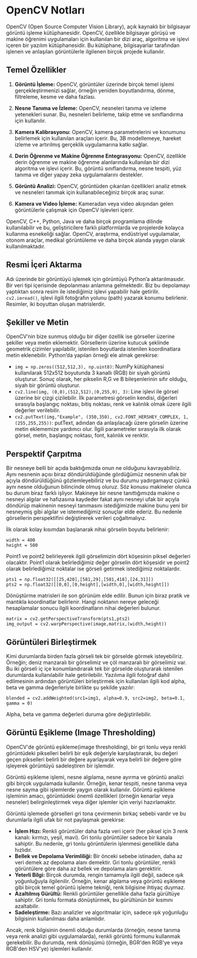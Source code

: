 # OpenCV Notları

OpenCV (Open Source Computer Vision Library), açık kaynaklı bir bilgisayar görüntü işleme kütüphanesidir. OpenCV, özellikle bilgisayar görüşü ve makine öğrenimi uygulamaları için kullanılan bir dizi araç, algoritma ve işlevi içeren bir yazılım kütüphanesidir. Bu kütüphane, bilgisayarlar tarafından işlenen ve anlaşılan görüntülerle ilgilenen birçok projede kullanılır. 

## Temel Özellikler

1. **Görüntü İşleme:** OpenCV, görüntüler üzerinde birçok temel işlemi gerçekleştirmenizi sağlar, örneğin yeniden boyutlandırma, dönme, filtreleme, kesme ve daha fazlası.

2. **Nesne Tanıma ve İzleme:** OpenCV, nesneleri tanıma ve izleme yetenekleri sunar. Bu, nesneleri belirleme, takip etme ve sınıflandırma için kullanılır.

3. **Kamera Kalibrasyonu:** OpenCV, kamera parametrelerini ve konumunu belirlemek için kullanılan araçları içerir. Bu, 3B modellemeye, hareket izleme ve artırılmış gerçeklik uygulamarına katkı sağlar.

4. **Derin Öğrenme ve Makine Öğrenme Entegrasyonu:** OpenCV, özellikle derin öğrenme ve makine öğrenme alanlarında kullanılan bir dizi algoritma ve işlevi içerir. Bu, görüntü sınıflandırma, nesne tespiti, yüz tanıma ve diğer yapay zeka uygulamalarını destekler.

5. **Görüntü Analizi:** OpenCV, görüntüden çıkarılan özellikleri analiz etmek ve nesneleri tanımak için kullanabileceğiniz birçok araç sunar.

6. **Kamera ve Video İşleme:** Kameradan veya video akışından gelen görüntülerle çalışmak için OpenCV işlevleri içerir.

OpenCV, C++, Python, Java ve daha birçok programlama dilinde kullanılabilir ve bu, geliştiricilere farklı platformlarda ve projelerde kolayca kullanma esnekeliği sağlar. OpenCV, araştırma, endüstriyel uygulamalar, otonom araçlar, medikal görüntüleme ve daha birçok alanda yaygın olarak kullanılmaktadır.

## Resmi İçeri Aktarma

Adı üzerinde bir görüntüyü işlemek için görüntüyü Python’a aktarılmasıdır. Bir veri tipi içerisinde depolanması anlamına gelmektedir. Biz bu depolamayı yaptıktan sonra resim ile istediğimiz işlevi yapabilir hale getirilir. `cv2.imread()`, işlevi ilgili fotoğrafın yolunu (path) yazarak konumu belirlenir. Resimler, iki boyuttan oluşan matrislerdir. 

## Şekiller ve Metin

OpenCV’nin bize sunmuş olduğu bir diğer özellik ise görseller üzerine şekiller veya metin eklemektir. Görsellerin üzerine kutucuk şeklinde geometrik çizimler yapılabilir, istenilen boyutlarda istenilen koordinatlara metin eklenebilir. Python’da yapılan örneği ele almak gerekirse:

- `img = np.zeros((512,512,3), np.uint8)`: NumPy kütüphanesi kullanılarak 512x512 boyutunda 3 kanallı (RGB) bir siyah görüntü oluşturur. Sonuç olarak, her pikselin R,G ve B bileşenlerinin sıfır olduğu, siyah bir görüntü oluşturur.
- `cv2.line(img, (0,0),(512,512),(0,255,0), 3)`: Line işlevi ile görsel üzerine bir çizgi çizilebilir. İlk parametresi görselin kendisi, diğerleri sırasıyla başlangıç noktası, bitiş noktası, renk ve kalınlık olmak üzere ilgili değerler verilebilir.
- `cv2.putText(img,"Example", (350,350), cv2.FONT_HERSHEY_COMPLEX, 1, (255,255,255))`: putText, adından da anlaşılacağı üzere görselin üzerine metin eklememize yardımcı olur. İlgili parametreler sırasıyla ilk olarak görsel, metin, başlangıç noktası, font, kalınlık ve renktir.

## Perspektif Çarpıtma

Bir nesneye belli bir açıda baktığımızda onun ne olduğunu kavrayabiliriz. Aynı nesnenin açısı biraz döndürüldüğünde gördüğümüz nesnenin ufak bir açıyla döndürüldüğünü gözlemleyebiliriz ve bu durumu yadırgamayız çünkü aynı nesne olduğunun bilincinde olmuş oluruz. Söz konusu makineler olunca bu durum biraz farklı işliyor. Makineye bir nesne tanıttığımızda makine o nesneyi algılar ve hafızasına kaydeder fakat aynı nesneyi ufak bir açıyla döndürüp makinenin nesneyi tanımasını istediğimizde makine bunu yeni bir nesneymiş gibi algılar ve istemediğimiz sonuçlar elde ederiz. Bu nedenle görsellerin perspektifini değiştirerek verileri çoğaltmalıyız. 

İlk olarak kolay kısımdan başlanarak nihai görselin boyutu belirlenir:

```
width = 400
height = 500
```

Point1 ve point2 belirleyerek ilgili görselimizin dört köşesinin piksel değerleri olacaktır. Point1 olarak belirlediğimiz değer görselin dört köşesidir ve point2 olarak belirlediğimiz noktalar ise görseli getirmek istediğimiz noktalardır.

```
pts1 = np.float32([[25,420],[581,29],[581,418],[24,31]])
pts2 = np.float32([[0,0],[0,height],[width,0],[width,height]])
```

Dönüştürme matrisleri ile son görünüm elde edilir. Bunun için biraz pratik ve mantıkla koordinatlar belirlenir. Hangi noktanın nereye geleceği hesaplamalar sonucu ilgili koordinatların nihai değerleri bulunur.

```
matrix = cv2.getPerspectiveTransform(pts1,pts2)
img_output = cv2.warpPerspective(image,matrix,(width,height))
```

## Görüntüleri Birleştirmek

Kimi durumlarda birden fazla görseli tek bir görselde görmek isteyebiliriz. Örneğin; deniz manzaralı bir görselimiz ve çöl manzaralı bir görselimiz var. Bu iki görseli iç içe konumlandırarak tek bir görselde oluşturarak istenilen durumlarda kullanılabilir hale getirilebilir. Yazılıma ilgili fotoğraf dahil edilmesinin ardından görüntüleri birleştirmek için kullanılan ilgili kod alpha, beta ve gamma değerleriyle birlikte şu şekilde yazılır:

```
blended = cv2.addWeighted(src1=img1, alpha=0.9, src2=img2, beta=0.1, gamma = 0)
```

Alpha, beta ve gamma değerleri duruma göre değiştirilebilir.

## Görüntü Eşikleme (Image Thresholding)

OpenCV'de görüntü eşikleme(image thresholding), bir gri tonlu veya renkli görüntüdeki pikselleri belirli bir eşik değeriyle karşılaştırarak, bu değeri geçen pikselleri belirli bir değere ayarlayarak veya belirli bir değere göre işleyerek görüntüyü sadeleştiren bir işlemdir.

Görüntü eşikleme işlemi, nesne algılama, nesne ayırma ve görüntü analizi gibi birçok uygulamada kullanılır. Örneğin, kenar tespiti, nesne tanıma veya nesne sayma gibi işlemlerde yaygın olarak kullanılır.
Görüntü eşikleme işleminin amacı, görüntüdeki önemli özellikleri (örneğin kenarlar veya nesneler) belirginleştirmek veya diğer işlemler için veriyi hazırlamaktır.

Görüntü işlemede görselleri gri tona çevirmenin birkaç sebebi vardır ve bu durumlarla ilgili ufak bir not paylaşmak gerekirse:

* **İşlem Hızı:** Renkli görüntüler daha fazla veri içerir (her piksel için 3 renk kanalı: kırmızı, yeşil, mavi). Gri tonlu görüntüler sadece bir kanala sahiptir. Bu nedenle, gri tonlu görüntülerin işlenmesi genellikle daha hızlıdır.
* **Bellek ve Depolama Verimliliği:** Bir önceki sebebe istinaden, daha az veri demek az depolama alanı demektir. Gri tonlu görüntüler, renkli görüntülere göre daha az bellek ve depolama alanı gerektirir.
* **Yeterli Bilgi:** Birçok durumda, rengin tamamıyla ilgili değil, sadece ışık yoğunluğuyla ilgilenilir. Örneğin, kenar algılama veya görüntü eşikleme gibi birçok temel görüntü işleme tekniği, renk bilgisine ihtiyaç duymaz.
* **Azaltılmış Gürültü:** Renkli görüntüler genellikle daha fazla gürültüye sahiptir. Gri tonlu formata dönüştürmek, bu gürültünün bir kısmını azaltabilir.
* **Sadeleştirme:** Bazı analizler ve algoritmalar için, sadece ışık yoğunluğu bilgisinin kullanılması daha anlamlıdır.

Ancak, renk bilgisinin önemli olduğu durumlarda (örneğin, nesne tanıma veya renk analizi gibi uygulamalarda), renkli görüntü formunu kullanmak gerekebilir. Bu durumda, renk dönüşümü (örneğin, BGR'den RGB'ye veya RGB'den HSV'ye) işlemleri kullanılır.
